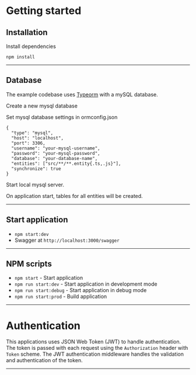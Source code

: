 # Getting started

## Installation

Install dependencies
    
    npm install

----------

## Database

The example codebase uses [Typeorm](http://typeorm.io/) with a mySQL database.

Create a new mysql database

Set mysql database settings in ormconfig.json

    {
      "type": "mysql",
      "host": "localhost",
      "port": 3306,
      "username": "your-mysql-username",
      "password": "your-mysql-password",
      "database": "your-database-name",
      "entities": ["src/**/**.entity{.ts,.js}"],
      "synchronize": true
    }
    
Start local mysql server.

On application start, tables for all entities will be created.

----------

## Start application

- `npm start:dev`
- Swagger at `http://localhost:3000/swagger`

----------

## NPM scripts

- `npm start` - Start application
- `npm run start:dev` - Start application in development mode
- `npm run start:debug` - Start application in debug mode
- `npm run start:prod` - Build application

----------

# Authentication
 
This applications uses JSON Web Token (JWT) to handle authentication. The token is passed with each request using the `Authorization` header with `Token` scheme. The JWT authentication middleware handles the validation and authentication of the token.

----------
 